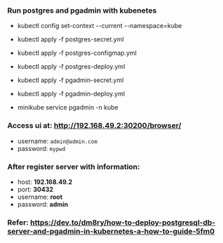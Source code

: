 ### Run postgres and pgadmin with kubenetes

- kubectl config set-context --current --namespace=kube

- kubectl apply -f postgres-secret.yml

- kubectl apply -f postgres-configmap.yml

- kubectl apply -f postgres-deploy.yml

- kubectl apply -f pgadmin-secret.yml

- kubectl apply -f pgadmin-deploy.yml

- minikube service pgadmin -n kube

### Access ui at: http://192.168.49.2:30200/browser/

- username: `admin@admin.com`
- password: `mypwd`

### After register server with information:

- host: **192.168.49.2**
- port: **30432**
- username: **root**
- password: **admin**

### Refer: https://dev.to/dm8ry/how-to-deploy-postgresql-db-server-and-pgadmin-in-kubernetes-a-how-to-guide-5fm0
